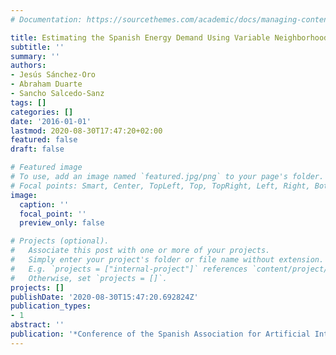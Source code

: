 ```yaml
---
# Documentation: https://sourcethemes.com/academic/docs/managing-content/

title: Estimating the Spanish Energy Demand Using Variable Neighborhood Search
subtitle: ''
summary: ''
authors:
- Jesús Sánchez-Oro
- Abraham Duarte
- Sancho Salcedo-Sanz
tags: []
categories: []
date: '2016-01-01'
lastmod: 2020-08-30T17:47:20+02:00
featured: false
draft: false

# Featured image
# To use, add an image named `featured.jpg/png` to your page's folder.
# Focal points: Smart, Center, TopLeft, Top, TopRight, Left, Right, BottomLeft, Bottom, BottomRight.
image:
  caption: ''
  focal_point: ''
  preview_only: false

# Projects (optional).
#   Associate this post with one or more of your projects.
#   Simply enter your project's folder or file name without extension.
#   E.g. `projects = ["internal-project"]` references `content/project/deep-learning/index.md`.
#   Otherwise, set `projects = []`.
projects: []
publishDate: '2020-08-30T15:47:20.692824Z'
publication_types:
- 1
abstract: ''
publication: '*Conference of the Spanish Association for Artificial Intelligence*'
---
```

